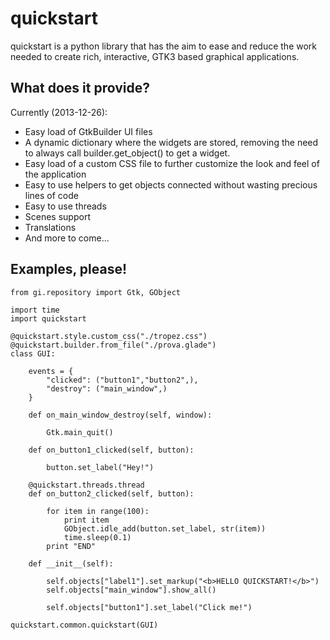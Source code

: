 quickstart
==========

quickstart is a python library that has the aim to ease and reduce the work needed to create rich, interactive, GTK3 based graphical applications.

What does it provide?
---------------------

Currently (2013-12-26):
 * Easy load of GtkBuilder UI files
 * A dynamic dictionary where the widgets are stored, removing the need to always call builder.get_object() to get a widget.
 * Easy load of a custom CSS file to further customize the look and feel of the application
 * Easy to use helpers to get objects connected without wasting precious lines of code
 * Easy to use threads
 * Scenes support
 * Translations
 * And more to come...

Examples, please!
-----------------

	from gi.repository import Gtk, GObject

	import time
	import quickstart

	@quickstart.style.custom_css("./tropez.css")
	@quickstart.builder.from_file("./prova.glade")
	class GUI:
		
		events = {
			"clicked": ("button1","button2",),
			"destroy": ("main_window",)
		}
		
		def on_main_window_destroy(self, window):
			
			Gtk.main_quit()
		
		def on_button1_clicked(self, button):
			
			button.set_label("Hey!")
		
		@quickstart.threads.thread
		def on_button2_clicked(self, button):
			
			for item in range(100):
				print item
				GObject.idle_add(button.set_label, str(item))
				time.sleep(0.1)
			print "END"
		
		def __init__(self):
			
			self.objects["label1"].set_markup("<b>HELLO QUICKSTART!</b>")
			self.objects["main_window"].show_all()
			
			self.objects["button1"].set_label("Click me!")
					
	quickstart.common.quickstart(GUI)
